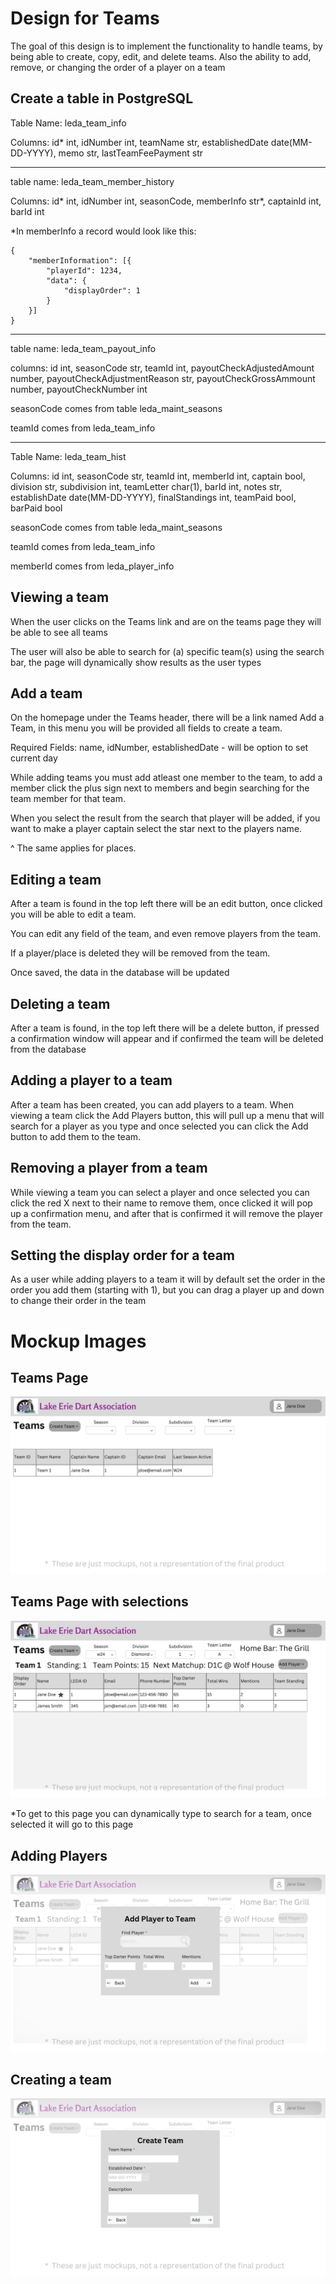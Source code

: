 # Design for Teams
The goal of this design is to implement the functionality to handle teams, by being able to create, copy, edit, and delete teams.
Also the ability to add, remove, or changing the order of a player on a team

## Create a table in PostgreSQL
Table Name: leda_team_info

Columns: id* int, idNumber int, teamName str, establishedDate date(MM-DD-YYYY), memo str, lastTeamFeePayment str
___
table name: leda_team_member_history

Columns: id* int, idNumber int, seasonCode, memberInfo str*, captainId int, barId int

*In memberInfo a record would look like this:
```
{
	"memberInformation": [{
		"playerId": 1234,
		"data": {
			"displayOrder": 1
		}
	}]
}
```
___
table name: leda_team_payout_info

columns: id int, seasonCode str, teamId int, payoutCheckAdjustedAmount number, payoutCheckAdjustmentReason str, payoutCheckGrossAmmount number, payoutCheckNumber int

seasonCode comes from table leda_maint_seasons

teamId comes from leda_team_info
___
Table Name: leda_team_hist

Columns: id int, seasonCode str, teamId int, memberId int, captain bool, division str, subdivision int, teamLetter char(1), barId int, notes str, establishDate date(MM-DD-YYYY), finalStandings int, teamPaid bool, barPaid bool

seasonCode comes from table leda_maint_seasons

teamId comes from leda_team_info

memberId comes from leda_player_info

## Viewing a team
When the user clicks on the Teams link and are on the teams page they will be able to see all teams

The user will also be able to search for (a) specific team(s) using the search bar, the page will dynamically show results as the user types

## Add a team
On the homepage under the Teams header, there will be a link named Add a Team, in this menu you will be provided all fields to create a team.

Required Fields: name, idNumber, establishedDate - will be option to set current day

While adding teams you must add atleast one member to the team, to add a member click the plus sign next to members and begin searching for the team member for that team.

When you select the result from the search that player will be added, if you want to make a player captain select the star next to the players name.

^ The same applies for places.

## Editing a team
After a team is found in the top left there will be an edit button, once clicked you will be able to edit a team.

You can edit any field of the team, and even remove players from the team.

If a player/place is deleted they will be removed from the team.

Once saved, the data in the database will be updated

## Deleting a team
After a team is found, in the top left there will be a delete button, if pressed a confirmation window will appear and if confirmed the team will be deleted from the database

## Adding a player to a team
After a team has been created, you can add players to a team. When viewing a team click the Add Players button, this will pull up a menu that will search for a player as you type and once selected you can click the Add button to add them to the team.

## Removing a player from a team
While viewing a team you can select a player and once selected you can click the red X next to their name to remove them, once clicked it will pop up a confirmation menu, and after that is confirmed it will remove the player from the team. 

## Setting the display order for a team
As a user while adding players to a team it will by default set the order in the order you add them (starting with 1), but you can drag a player up and down to change their order in the team

# Mockup Images
## Teams Page 
![image](../../Mockups/Management/leda_teams_page.png)
## Teams Page with selections
![image](../../Mockups/Management/leda_teams_selected_page.png)

*To get to this page you can dynamically type to search for a team, once selected it will go to this page
## Adding Players
![image](../../Mockups/Management/leda_teams_add_player.png)
## Creating a team
![image](../../Mockups/Management/leda_create_team.png)
